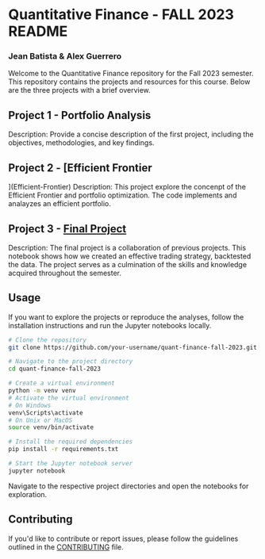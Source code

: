 # Quantitative Finance - FALL 2023 README
### Jean Batista & Alex Guerrero

Welcome to the Quantitative Finance repository for the Fall 2023 semester. This repository contains the projects and resources for this course. Below are the three projects with a brief overview.

## Project 1 - Portfolio Analysis

Description: Provide a concise description of the first project, including the objectives, methodologies, and key findings.

## Project 2 - [Efficient Frontier
](Efficient-Frontier)
Description: This project explore the concenpt of the Efficient Frontier and portfolio optimization. The code implements and analayzes an efficient portfolio. 

## Project 3 - [Final Project](Final-Project)

Description: The final project is a collaboration of previous projects. This notebook shows how we created an effective trading strategy, backtested the data. The project serves as a culmination of the skills and knowledge acquired throughout the semester.

## Usage

If you want to explore the projects or reproduce the analyses, follow the installation instructions and run the Jupyter notebooks locally.

```bash
# Clone the repository
git clone https://github.com/your-username/quant-finance-fall-2023.git

# Navigate to the project directory
cd quant-finance-fall-2023

# Create a virtual environment
python -m venv venv
# Activate the virtual environment
# On Windows
venv\Scripts\activate
# On Unix or MacOS
source venv/bin/activate

# Install the required dependencies
pip install -r requirements.txt

# Start the Jupyter notebook server
jupyter notebook
```

Navigate to the respective project directories and open the notebooks for exploration.

## Contributing

If you'd like to contribute or report issues, please follow the guidelines outlined in the [CONTRIBUTING](CONTRIBUTING.md) file.
